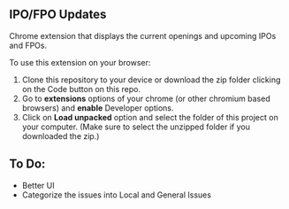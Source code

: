 ## IPO/FPO Updates
Chrome extension that displays the current openings and upcoming IPOs and FPOs. 

To use this extension on your browser:
1. Clone this repository to your device or download the zip folder clicking on the Code button on this repo. 
2. Go to **extensions** options of your chrome (or other chromium based browsers) and **enable** Developer options. 
3. Click on **Load unpacked** option and select the folder of this project on your computer. (Make sure to select the unzipped folder if you downloaded the zip.)

## To Do:
- Better UI
- Categorize the issues into Local and General Issues
